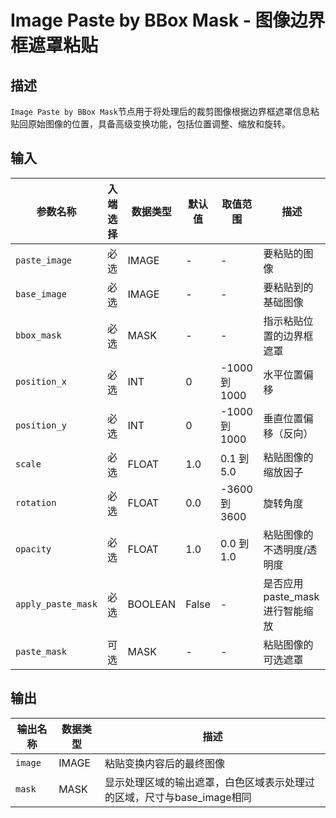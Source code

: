 # Image Paste by BBox Mask - 图像边界框遮罩粘贴

## 描述
`Image Paste by BBox Mask`节点用于将处理后的裁剪图像根据边界框遮罩信息粘贴回原始图像的位置，具备高级变换功能，包括位置调整、缩放和旋转。

## 输入

| 参数名称 | 入端选择 | 数据类型 | 默认值 | 取值范围 | 描述 |
| -------- | -------- | -------- | ------ | -------- | ---- |
| `paste_image` | 必选 | IMAGE | - | - | 要粘贴的图像 |
| `base_image` | 必选 | IMAGE | - | - | 要粘贴到的基础图像 |
| `bbox_mask` | 必选 | MASK | - | - | 指示粘贴位置的边界框遮罩 |
| `position_x` | 必选 | INT | 0 | -1000 到 1000 | 水平位置偏移 |
| `position_y` | 必选 | INT | 0 | -1000 到 1000 | 垂直位置偏移（反向） |
| `scale` | 必选 | FLOAT | 1.0 | 0.1 到 5.0 | 粘贴图像的缩放因子 |
| `rotation` | 必选 | FLOAT | 0.0 | -3600 到 3600 | 旋转角度 |
| `opacity` | 必选 | FLOAT | 1.0 | 0.0 到 1.0 | 粘贴图像的不透明度/透明度 |
| `apply_paste_mask` | 必选 | BOOLEAN | False | - | 是否应用paste_mask进行智能缩放 |
| `paste_mask` | 可选 | MASK | - | - | 粘贴图像的可选遮罩 |

## 输出

| 输出名称 | 数据类型 | 描述 |
|---------|----------|------|
| `image` | IMAGE | 粘贴变换内容后的最终图像 |
| `mask` | MASK | 显示处理区域的输出遮罩，白色区域表示处理过的区域，尺寸与base_image相同 |